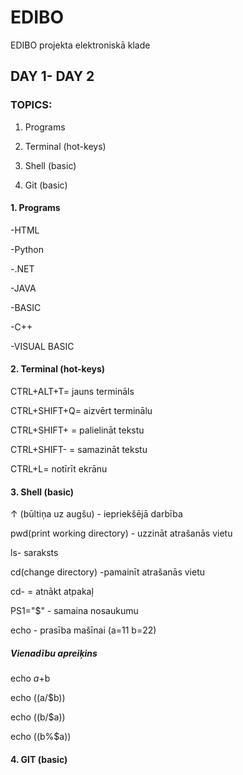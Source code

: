 # EDIBO
EDIBO projekta elektroniskā klade


## DAY 1- DAY 2


### TOPICS:
1. Programs


2. Terminal (hot-keys)


3. Shell (basic)


4. Git (basic)




#### 1. Programs
-HTML


-Python


-.NET


-JAVA


-BASIC


-C++


-VISUAL BASIC



#### 2. Terminal (hot-keys)


CTRL+ALT+T= jauns termināls


CTRL+SHIFT+Q= aizvērt terminālu


CTRL+SHIFT+ = palielināt tekstu


CTRL+SHIFT- = samazināt tekstu


CTRL+L= notīrīt ekrānu



####  3. Shell (basic)



 ↑ (būltiņa uz augšu) - iepriekšējā darbība
 
 
 pwd(print working directory) - uzzināt atrašanās vietu
 
 
 ls- saraksts 
 
 
 cd(change directory) -pamainīt atrašanās vietu
 
 
 
 
 cd- = atnākt atpakaļ
 
 


 PS1="$" - samaina nosaukumu 



 echo - prasība mašīnai 
(a=11
b=22)


 ##### Vienadību apreiķins


echo $a+$b

 
echo $(($a/$b)) 

 
echo $(($b/$a)) 

 
echo $(($b%$a))  




####  4. GIT (basic)







